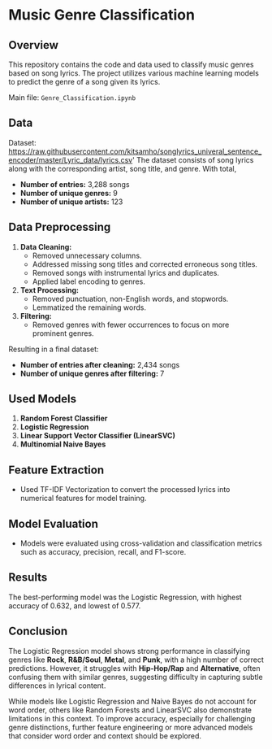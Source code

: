 # Music Genre Classification

## Overview
This repository contains the code and data used to classify music genres based on song lyrics. The project utilizes various machine learning models to predict the genre of a song given its lyrics.

Main file: `Genre_Classification.ipynb`

## Data
Dataset: https://raw.githubusercontent.com/kitsamho/songlyrics_univeral_sentence_encoder/master/Lyric_data/lyrics.csv'
The dataset consists of song lyrics along with the corresponding artist, song title, and genre.
With total,
- **Number of entries:** 3,288 songs
- **Number of unique genres:** 9
- **Number of unique artists:** 123

## Data Preprocessing
1. **Data Cleaning:**
   - Removed unnecessary columns.
   - Addressed missing song titles and corrected erroneous song titles.
   - Removed songs with instrumental lyrics and duplicates.
   - Applied label encoding to genres.
2. **Text Processing:**
   - Removed punctuation, non-English words, and stopwords.
   - Lemmatized the remaining words.
3. **Filtering:**
   - Removed genres with fewer occurrences to focus on more prominent genres.

Resulting in a final dataset:
- **Number of entries after cleaning:** 2,434 songs
- **Number of unique genres after filtering:** 7

## Used Models
1. **Random Forest Classifier**
2. **Logistic Regression**
3. **Linear Support Vector Classifier (LinearSVC)**
4. **Multinomial Naive Bayes**

## Feature Extraction
- Used TF-IDF Vectorization to convert the processed lyrics into numerical features for model training.

## Model Evaluation
- Models were evaluated using cross-validation and classification metrics such as accuracy, precision, recall, and F1-score.

## Results
The best-performing model was the Logistic Regression, with highest accuracy of 0.632, and lowest of 0.577.

## Conclusion
The Logistic Regression model shows strong performance in classifying genres like **Rock**, **R&B/Soul**, **Metal**, and **Punk**, with a high number of correct predictions. However, it struggles with **Hip-Hop/Rap** and **Alternative**, often confusing them with similar genres, suggesting difficulty in capturing subtle differences in lyrical content.

While models like Logistic Regression and Naive Bayes do not account for word order, others like Random Forests and LinearSVC also demonstrate limitations in this context. To improve accuracy, especially for challenging genre distinctions, further feature engineering or more advanced models that consider word order and context should be explored.




